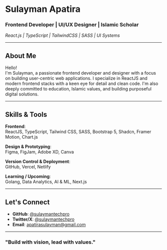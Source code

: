 # Sulayman Apatira

### Frontend Developer | UI/UX Designer | Islamic Scholar  
*React.js | TypeScript | TailwindCSS | SASS | UI Systems*

---

## About Me

Hello!  
I'm Sulayman, a passionate frontend developer and designer with a focus on building user-centric web applications. I specialize in ReactJS and modern frontend stacks with a keen eye for detail and clean code. I'm also deeply committed to education, Islamic values, and building purposeful digital solutions.

---



## Skills & Tools

**Frontend**:  
ReactJS, TypeScript, Tailwind CSS, SASS, Bootstrap 5, Shadcn, Framer Motion, Chart.js  

**Design & Prototyping**:  
Figma, FigJam, Adobe XD, Canva  

**Version Control & Deployment**:  
GitHub, Vercel, Netlify  

**Learning / Upcoming**:  
Golang, Data Analytics, AI & ML, Next.js

---

## Let's Connect
- **GitHub**: [@sulaymantechpro](https://github.com/devspark-s8)  
- **Twitter/X**: [@sulaymantechpro](https://twitter.com/devs_spark)  
- **Email**: apatirasulayman@gmail.com

---

### "Build with vision, lead with values."
